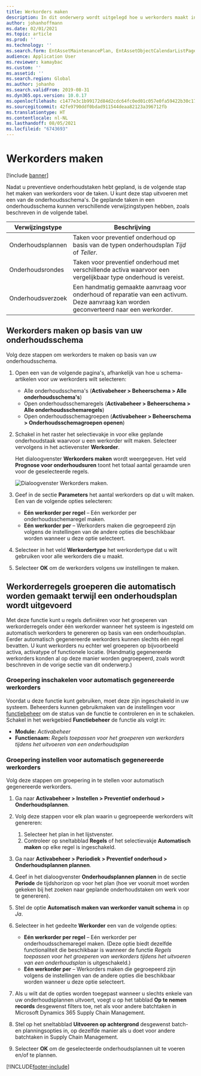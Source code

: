 ```yaml
---
title: Werkorders maken
description: In dit onderwerp wordt uitgelegd hoe u werkorders maakt in Activabeheer.
author: johanhoffmann
ms.date: 02/01/2021
ms.topic: article
ms.prod: ''
ms.technology: ''
ms.search.form: EntAssetMaintenancePlan, EntAssetObjectCalendarListPage, EntAssetObjectCalendarListPagePoolsOpen
audience: Application User
ms.reviewer: kamaybac
ms.custom: ''
ms.assetid: ''
ms.search.region: Global
ms.author: johanho
ms.search.validFrom: 2019-08-31
ms.dyn365.ops.version: 10.0.17
ms.openlocfilehash: c1477e3c1b99172d84d2cdc64fc0ed01c057e0fa59422b30c17868ca400de4d0
ms.sourcegitcommit: 42fe9790ddf0bdad911544deaa82123a396712fb
ms.translationtype: HT
ms.contentlocale: nl-NL
ms.lasthandoff: 08/05/2021
ms.locfileid: "6743693"
---
```

# <a name="creating-work-orders"></a>Werkorders maken

[!include [banner](../../includes/banner.md)]

Nadat u preventieve onderhoudstaken hebt gepland, is de volgende stap het maken van werkorders voor de taken. U kunt deze stap uitvoeren met een van de onderhoudsschema's. De geplande taken in een onderhoudsschema kunnen verschillende verwijzingstypen hebben, zoals beschreven in de volgende tabel.

| Verwijzingstype | Beschrijving |
|---|---|
| Onderhoudsplannen | Taken voor preventief onderhoud op basis van de typen onderhoudsplan *Tijd* of *Teller*. |
| Onderhoudsrondes | Taken voor preventief onderhoud met verschillende activa waarvoor een vergelijkbaar type onderhoud is vereist. |
| Onderhoudsverzoek | Een handmatig gemaakte aanvraag voor onderhoud of reparatie van een activum. Deze aanvraag kan worden geconverteerd naar een werkorder. |

## <a name="create-work-orders-based-on-your-maintenance-schedule"></a>Werkorders maken op basis van uw onderhoudsschema

Volg deze stappen om werkorders te maken op basis van uw onderhoudsschema.

1. Open een van de volgende pagina's, afhankelijk van hoe u schema-artikelen voor uw werkorders wilt selecteren:

    - Alle onderhoudsschema's (**Activabeheer \> Beheerschema \> Alle onderhoudsschema's**)
    - Open onderhoudsschemaregels (**Activabeheer \> Beheerschema \> Alle onderhoudsschemaregels**)
    - Open onderhoudsschemagroepen (**Activabeheer \> Beheerschema \> Onderhoudsschemagroepen openen**)

1. Schakel in het raster het selectievakje in voor elke geplande onderhoudstaak waarvoor u een werkorder wilt maken. Selecteer vervolgens in het actievenster **Werkorder**.

    Het dialoogvenster **Werkorders maken** wordt weergegeven. Het veld **Prognose voor onderhoudsuren** toont het totaal aantal geraamde uren voor de geselecteerde regels.

    ![Dialoogvenster Werkorders maken.](media/18-preventive-maintenance.png)

1. Geef in de sectie **Parameters** het aantal werkorders op dat u wilt maken. Een van de volgende opties selecteren:

    - **Eén werkorder per regel** – Eén werkorder per onderhoudsschemaregel maken.
    - **Eén werkorder per** – Werkorders maken die gegroepeerd zijn volgens de instellingen van de andere opties die beschikbaar worden wanneer u deze optie selecteert.

1. Selecteer in het veld **Werkordertype** het werkordertype dat u wilt gebruiken voor alle werkorders die u maakt.
1. Selecteer **OK** om de werkorders volgens uw instellingen te maken.

## <a name="group-work-order-lines-that-are-automatically-created-while-a-maintenance-plan-runs"></a>Werkorderregels groeperen die automatisch worden gemaakt terwijl een onderhoudsplan wordt uitgevoerd

Met deze functie kunt u regels definiëren voor het groeperen van werkorderregels onder één werkorder wanneer het systeem is ingesteld om automatisch werkorders te genereren op basis van een onderhoudsplan. Eerder automatisch gegenereerde werkorders kunnen slechts één regel bevatten. U kunt werkorders nu echter wel groeperen op bijvoorbeeld activa, activatype of functionele locatie. (Handmatig gegenereerde werkorders konden al op deze manier worden gegroepeerd, zoals wordt beschreven in de vorige sectie van dit onderwerp.)

### <a name="enable-grouping-for-automatically-generated-work-orders"></a>Groepering inschakelen voor automatisch gegenereerde werkorders

Voordat u deze functie kunt gebruiken, moet deze zijn ingeschakeld in uw systeem. Beheerders kunnen gebruikmaken van de instellingen voor [functiebeheer](../../../fin-ops-core/fin-ops/get-started/feature-management/feature-management-overview.md) om de status van de functie te controleren en in te schakelen. Schakel in het werkgebied **Functiebeheer** de functie als volgt in:

- **Module:** *Activabeheer*
- **Functienaam:** *Regels toepassen voor het groeperen van werkorders tijdens het uitvoeren van een onderhoudsplan*

### <a name="set-up-grouping-for-automatically-generated-work-orders"></a>Groepering instellen voor automatisch gegenereerde werkorders

Volg deze stappen om groepering in te stellen voor automatisch gegenereerde werkorders.

1. Ga naar **Activabeheer \> Instellen \> Preventief onderhoud \> Onderhoudsplannen**.
1. Volg deze stappen voor elk plan waarin u gegroepeerde werkorders wilt genereren:

    1. Selecteer het plan in het lijstvenster.
    1. Controleer op sneltabblad **Regels** of het selectievakje **Automatisch maken** op elke regel is ingeschakeld.

1. Ga naar **Activabeheer \> Periodiek \> Preventief onderhoud \> Onderhoudsplannen plannen**.
1. Geef in het dialoogvenster **Onderhoudsplannen plannen** in de sectie **Periode** de tijdshorizon op voor het plan (hoe ver vooruit moet worden gekeken bij het zoeken naar geplande onderhoudstaken om werk voor te genereren).
1. Stel de optie **Automatisch maken van werkorder vanuit schema** in op *Ja*.
1. Selecteer in het gedeelte **Werkorder** een van de volgende opties:

    - **Eén werkorder per regel** – Eén werkorder per onderhoudsschemaregel maken. (Deze optie biedt dezelfde functionaliteit die beschikbaar is wanneer de functie *Regels toepassen voor het groeperen van werkorders tijdens het uitvoeren van een onderhoudsplan* is uitgeschakeld.)
    - **Eén werkorder per** – Werkorders maken die gegroepeerd zijn volgens de instellingen van de andere opties die beschikbaar worden wanneer u deze optie selecteert.

1. Als u wilt dat de opties worden toegepast wanneer u slechts enkele van uw onderhoudsplannen uitvoert, voegt u op het tabblad **Op te nemen records** desgewenst filters toe, net als voor andere batchtaken in Microsoft Dynamics 365 Supply Chain Management.
1. Stel op het sneltabblad **Uitvoeren op achtergrond** desgewenst batch- en planningsopties in, op dezelfde manier als u doet voor andere batchtaken in Supply Chain Management.
1. Selecteer **OK** om de geselecteerde onderhoudsplannen uit te voeren en/of te plannen.


[!INCLUDE[footer-include](../../../includes/footer-banner.md)]